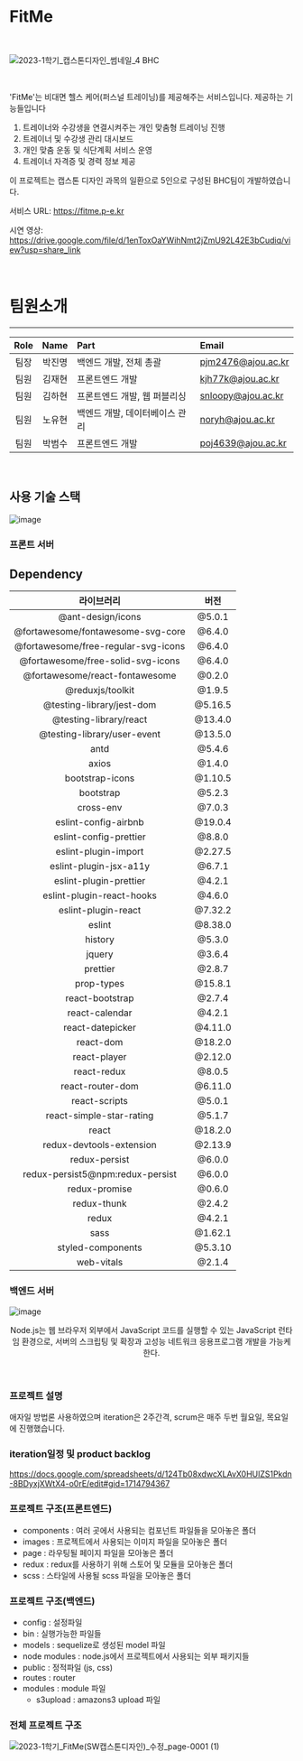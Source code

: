 # FitMe

<br>

![2023-1학기_캡스톤디자인_썸네일_4 BHC](https://github.com/BHC-capstone/FitMe/assets/86943988/4e5ab898-f979-45f5-90ff-7ffdaf88d56b)

<br>

'FitMe'는 비대면 헬스 케어(퍼스널 트레이닝)를 제공해주는 서비스입니다.
제공하는 기능들입니다

1. 트레이너와 수강생을 연결시켜주는 개인 맞춤형 트레이닝 진행
2. 트레이너 및 수강생 관리 대시보드
3. 개인 맞춤 운동 및 식단계획 서비스 운영
4. 트레이너 자격증 및 경력 정보 제공

이 프로젝트는 캡스톤 디자인 과목의 일환으로 5인으로 구성된 BHC팀이 개발하였습니다.

서비스 URL: https://fitme.p-e.kr

시연 영상: https://drive.google.com/file/d/1enToxOaYWihNmt2jZmU92L42E3bCudiq/view?usp=share_link

<br>

# 팀원소개

---

| Role |  Name  | Part                           | Email              |
| :--: | :----: | :----------------------------- | :----------------- |
| 팀장 | 박진명 | 백엔드 개발, 전체 총괄         | pjm2476@ajou.ac.kr |
| 팀원 | 김재현 | 프론트엔드 개발                | kjh77k@ajou.ac.kr  |
| 팀원 | 김하현 | 프론트엔드 개발, 웹 퍼블리싱   | snloopy@ajou.ac.kr |
| 팀원 | 노유현 | 백엔드 개발, 데이터베이스 관리 | noryh@ajou.ac.kr   |
| 팀원 | 박범수 | 프론트엔드 개발                | poj4639@ajou.ac.kr |

<br>

## 사용 기술 스택

![image](https://github.com/BHC-capstone/FitMe/assets/86943988/c0e277cc-ffc7-46c7-96ef-bc2f1280e258)

### 프론트 서버

## Dependency

|             라이브러리              |  버전   |
| :---------------------------------: | :-----: |
|          @ant-design/icons          | @5.0.1  |
|  @fortawesome/fontawesome-svg-core  | @6.4.0  |
| @fortawesome/free-regular-svg-icons | @6.4.0  |
|  @fortawesome/free-solid-svg-icons  | @6.4.0  |
|   @fortawesome/react-fontawesome    | @0.2.0  |
|          @reduxjs/toolkit           | @1.9.5  |
|      @testing-library/jest-dom      | @5.16.5 |
|       @testing-library/react        | @13.4.0 |
|     @testing-library/user-event     | @13.5.0 |
|                antd                 | @5.4.6  |
|                axios                | @1.4.0  |
|           bootstrap-icons           | @1.10.5 |
|              bootstrap              | @5.2.3  |
|              cross-env              | @7.0.3  |
|        eslint-config-airbnb         | @19.0.4 |
|       eslint-config-prettier        | @8.8.0  |
|        eslint-plugin-import         | @2.27.5 |
|       eslint-plugin-jsx-a11y        | @6.7.1  |
|       eslint-plugin-prettier        | @4.2.1  |
|      eslint-plugin-react-hooks      | @4.6.0  |
|         eslint-plugin-react         | @7.32.2 |
|               eslint                | @8.38.0 |
|               history               | @5.3.0  |
|               jquery                | @3.6.4  |
|              prettier               | @2.8.7  |
|             prop-types              | @15.8.1 |
|           react-bootstrap           | @2.7.4  |
|           react-calendar            | @4.2.1  |
|          react-datepicker           | @4.11.0 |
|              react-dom              | @18.2.0 |
|            react-player             | @2.12.0 |
|             react-redux             | @8.0.5  |
|          react-router-dom           | @6.11.0 |
|            react-scripts            | @5.0.1  |
|      react-simple-star-rating       | @5.1.7  |
|                react                | @18.2.0 |
|      redux-devtools-extension       | @2.13.9 |
|            redux-persist            | @6.0.0  |
|  redux-persist5@npm:redux-persist   | @6.0.0  |
|            redux-promise            | @0.6.0  |
|             redux-thunk             | @2.4.2  |
|                redux                | @4.2.1  |
|                sass                 | @1.62.1 |
|          styled-components          | @5.3.10 |
|             web-vitals              | @2.1.4  |

### 백엔드 서버

![image](https://github.com/noyouhyun/Capstone/blob/main/%E1%84%82%E1%85%A9%E1%84%83%E1%85%B3.png)

<p align="center">
Node.js는 웹 브라우저 외부에서 JavaScript 코드를 실행할 수 있는 JavaScript 런타임 환경으로, 서버의 스크립팅 및 확장과 고성능 네트워크 응용프로그램 개발을 가능케 한다.</p>

<br>

### 프로젝트 설명

애자일 방법론 사용하였으며 iteration은 2주간격, scrum은 매주 두번 월요일, 목요일에 진행했습니다.

### iteration일정 및 product backlog

https://docs.google.com/spreadsheets/d/124Tb08xdwcXLAvX0HUlZS1Pkdn-8BDyxjXWtX4-o0rE/edit#gid=1714794367

### 프로젝트 구조(프론트엔드)

-   components : 여러 곳에서 사용되는 컴포넌트 파일들을 모아놓은 폴더
-   images : 프로젝트에서 사용되는 이미지 파일을 모아놓은 폴더
-   page : 라우팅될 페이지 파일을 모아놓은 폴더
-   redux : redux를 사용하기 위해 스토어 및 모듈을 모아놓은 폴더
-   scss : 스타일에 사용될 scss 파일을 모아놓은 폴더

### 프로젝트 구조(백엔드)

-   config : 설정파일
-   bin : 실행가능한 파일들
-   models : sequelize로 생성된 model 파일
-   node modules : node.js에서 프로젝트에서 사용되는 외부 패키지들
-   public : 정적파일 (js, css)
-   routes : router
-   modules : module 파일
    -   s3upload : amazons3 upload 파일

### 전체 프로젝트 구조

![2023-1학기_FitMe(SW캡스톤디자인)_수정_page-0001 (1)](https://github.com/BHC-capstone/FitMe/assets/86943988/e6e18986-1f36-4969-8574-d2ce497ac278)
